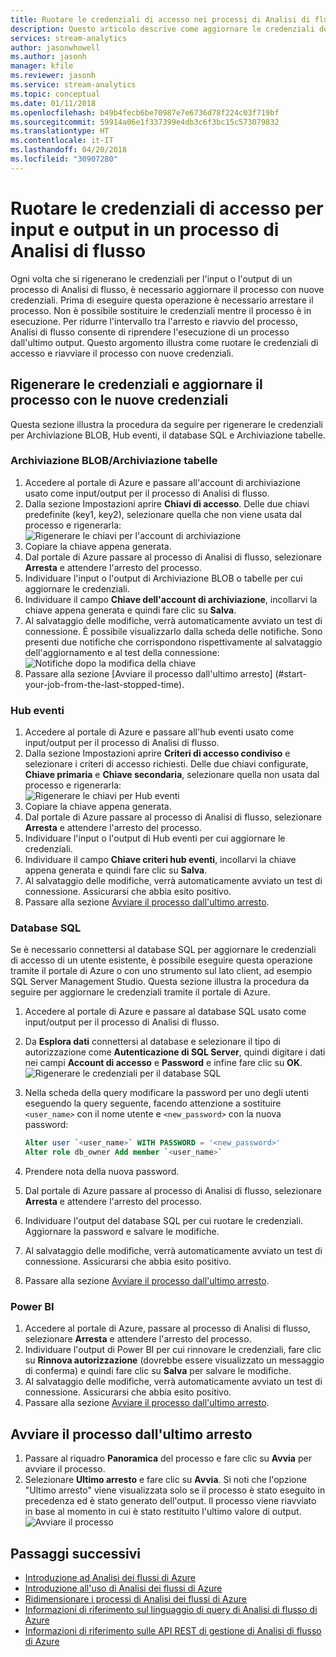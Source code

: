 ```yaml
---
title: Ruotare le credenziali di accesso nei processi di Analisi di flusso di Azure
description: Questo articolo descrive come aggiornare le credenziali dei sink di input e di output nei processi di Analisi di flusso di Azure.
services: stream-analytics
author: jasonwhowell
ms.author: jasonh
manager: kfile
ms.reviewer: jasonh
ms.service: stream-analytics
ms.topic: conceptual
ms.date: 01/11/2018
ms.openlocfilehash: b49b4fecb6be70987e7e6736d78f224c03f719bf
ms.sourcegitcommit: 59914a06e1f337399e4db3c6f3bc15c573079832
ms.translationtype: HT
ms.contentlocale: it-IT
ms.lasthandoff: 04/20/2018
ms.locfileid: "30907280"
---
```

# <a name="rotate-login-credentials-for-inputs-and-outputs-of-a-stream-analytics-job"></a>Ruotare le credenziali di accesso per input e output in un processo di Analisi di flusso

Ogni volta che si rigenerano le credenziali per l'input o l'output di un processo di Analisi di flusso, è necessario aggiornare il processo con nuove credenziali. Prima di eseguire questa operazione è necessario arrestare il processo. Non è possibile sostituire le credenziali mentre il processo è in esecuzione. Per ridurre l'intervallo tra l'arresto e riavvio del processo, Analisi di flusso consente di riprendere l'esecuzione di un processo dall'ultimo output. Questo argomento illustra come ruotare le credenziali di accesso e riavviare il processo con nuove credenziali.

## <a name="regenerate-new-credentials-and-update-your-job-with-the-new-credentials"></a>Rigenerare le credenziali e aggiornare il processo con le nuove credenziali 

Questa sezione illustra la procedura da seguire per rigenerare le credenziali per Archiviazione BLOB, Hub eventi, il database SQL e Archiviazione tabelle. 

### <a name="blob-storagetable-storage"></a>Archiviazione BLOB/Archiviazione tabelle
1. Accedere al portale di Azure e passare all'account di archiviazione usato come input/output per il processo di Analisi di flusso.    
2. Dalla sezione Impostazioni aprire **Chiavi di accesso**. Delle due chiavi predefinite (key1, key2), selezionare quella che non viene usata dal processo e rigenerarla:  
   ![Rigenerare le chiavi per l'account di archiviazione](media/stream-analytics-login-credentials-inputs-outputs/image1.png)
3. Copiare la chiave appena generata.    
4. Dal portale di Azure passare al processo di Analisi di flusso, selezionare **Arresta** e attendere l'arresto del processo.    
5. Individuare l'input o l'output di Archiviazione BLOB o tabelle per cui aggiornare le credenziali.    
6. Individuare il campo **Chiave dell'account di archiviazione**, incollarvi la chiave appena generata e quindi fare clic su **Salva**.    
7. Al salvataggio delle modifiche, verrà automaticamente avviato un test di connessione. È possibile visualizzarlo dalla scheda delle notifiche. Sono presenti due notifiche che corrispondono rispettivamente al salvataggio dell'aggiornamento e al test della connessione:  
   ![Notifiche dopo la modifica della chiave](media/stream-analytics-login-credentials-inputs-outputs/image4.png)
8. Passare alla sezione [Avviare il processo dall'ultimo arresto] (#start-your-job-from-the-last-stopped-time).

### <a name="event-hubs"></a>Hub eventi

1. Accedere al portale di Azure e passare all'hub eventi usato come input/output per il processo di Analisi di flusso.    
2. Dalla sezione Impostazioni aprire **Criteri di accesso condiviso** e selezionare i criteri di accesso richiesti. Delle due chiavi configurate, **Chiave primaria** e **Chiave secondaria**, selezionare quella non usata dal processo e rigenerarla:  
   ![Rigenerare le chiavi per Hub eventi](media/stream-analytics-login-credentials-inputs-outputs/image2.png)
3. Copiare la chiave appena generata.    
4. Dal portale di Azure passare al processo di Analisi di flusso, selezionare **Arresta** e attendere l'arresto del processo.    
5. Individuare l'input o l'output di Hub eventi per cui aggiornare le credenziali.    
6. Individuare il campo **Chiave criteri hub eventi**, incollarvi la chiave appena generata e quindi fare clic su **Salva**.    
7. Al salvataggio delle modifiche, verrà automaticamente avviato un test di connessione. Assicurarsi che abbia esito positivo.    
8. Passare alla sezione [Avviare il processo dall'ultimo arresto](#start-your-job-from-the-last-stopped-time).

### <a name="sql-database"></a>Database SQL

Se è necessario connettersi al database SQL per aggiornare le credenziali di accesso di un utente esistente, è possibile eseguire questa operazione tramite il portale di Azure o con uno strumento sul lato client, ad esempio SQL Server Management Studio. Questa sezione illustra la procedura da seguire per aggiornare le credenziali tramite il portale di Azure.

1. Accedere al portale di Azure e passare al database SQL usato come input/output per il processo di Analisi di flusso.    
2. Da **Esplora dati** connettersi al database e selezionare il tipo di autorizzazione come **Autenticazione di SQL Server**, quindi digitare i dati nei campi **Account di accesso** e **Password** e infine fare clic su **OK**.  
   ![Rigenerare le credenziali per il database SQL](media/stream-analytics-login-credentials-inputs-outputs/image3.png)

3. Nella scheda della query modificare la password per uno degli utenti eseguendo la query seguente, facendo attenzione a sostituire `<user_name>` con il nome utente e `<new_password>` con la nuova password:  

   ```SQL
   Alter user `<user_name>` WITH PASSWORD = '<new_password>'
   Alter role db_owner Add member `<user_name>`
   ```

4. Prendere nota della nuova password.    
5. Dal portale di Azure passare al processo di Analisi di flusso, selezionare **Arresta** e attendere l'arresto del processo.    
6. Individuare l'output del database SQL per cui ruotare le credenziali. Aggiornare la password e salvare le modifiche.    
7. Al salvataggio delle modifiche, verrà automaticamente avviato un test di connessione. Assicurarsi che abbia esito positivo.    
8. Passare alla sezione [Avviare il processo dall'ultimo arresto](#start-your-job-from-the-last-stopped-time).

### <a name="power-bi"></a>Power BI
1. Accedere al portale di Azure, passare al processo di Analisi di flusso, selezionare **Arresta** e attendere l'arresto del processo.    
2. Individuare l'output di Power BI per cui rinnovare le credenziali, fare clic su **Rinnova autorizzazione** (dovrebbe essere visualizzato un messaggio di conferma) e quindi fare clic su **Salva** per salvare le modifiche.    
3. Al salvataggio delle modifiche, verrà automaticamente avviato un test di connessione. Assicurarsi che abbia esito positivo.    
4. Passare alla sezione [Avviare il processo dall'ultimo arresto](#start-your-job-from-the-last-stopped-time).

## <a name="start-your-job-from-the-last-stopped-time"></a>Avviare il processo dall'ultimo arresto

1. Passare al riquadro **Panoramica** del processo e fare clic su **Avvia** per avviare il processo.    
2. Selezionare **Ultimo arresto** e fare clic su **Avvia**. Si noti che l'opzione "Ultimo arresto" viene visualizzata solo se il processo è stato eseguito in precedenza ed è stato generato dell'output. Il processo viene riavviato in base al momento in cui è stato restituito l'ultimo valore di output.
   ![Avviare il processo](media/stream-analytics-login-credentials-inputs-outputs/image5.png)

## <a name="next-steps"></a>Passaggi successivi
* [Introduzione ad Analisi dei flussi di Azure](stream-analytics-introduction.md)
* [Introduzione all'uso di Analisi dei flussi di Azure](stream-analytics-real-time-fraud-detection.md)
* [Ridimensionare i processi di Analisi dei flussi di Azure](stream-analytics-scale-jobs.md)
* [Informazioni di riferimento sul linguaggio di query di Analisi di flusso di Azure](https://msdn.microsoft.com/library/azure/dn834998.aspx)
* [Informazioni di riferimento sulle API REST di gestione di Analisi di flusso di Azure](https://msdn.microsoft.com/library/azure/dn835031.aspx)
